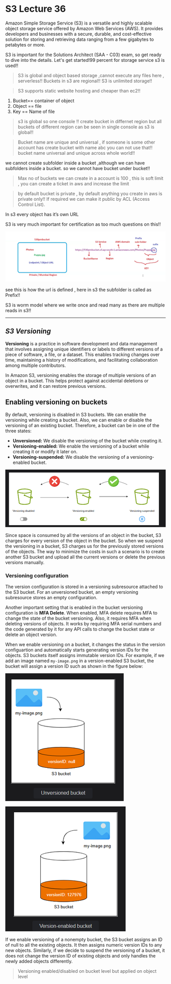 # S3 Lecture 36

Amazon Simple Storage Service (S3) is a versatile and highly scalable object storage service offered by Amazon Web Services (AWS). It provides developers and businesses with a secure, durable, and cost-effective solution for storing and retrieving data ranging from a few gigabytes to petabytes or more.

S3 is important for the Solutions Architect (SAA - C03) exam, so get ready to dive into the details. Let's get started!99 percent for storage service s3 is used!!

> S3 is global and object based storage ,cannot execute any files here , serverless!! Buckets in s3 are regional!! S3 is unlimited storage!!
> 

> S3 supports static website hosting and cheaper than ec2!!
> 
1. Bucket== container of object
2. Object == file
3. Key == Name of file

> s3 is global so one console !! create bucket in differnet region but all buckets of different region can be seen in single console as s3 is global!!
> 

> Bucket name are unique and universal , if someone is some other account has create bucket with name abc you can not use that!! bucket name universal and unique across whole world!!
> 

we cannot create subfolder inside a bucket ,although we can have subfolders inside a bucket. so we cannot have bucket under bucket!!

> Max no of buckets we can create in a account is 100 , this is soft limit , you can create a ticket in aws and increase the limit
> 

> by default bucket is private , by default anything you create in aws is private only!! If required we can make it public by ACL (Access Control List).
> 

In s3 every object has it’s own URL 

S3 is very much important for certification as too much questions on this!!

![image.png](image.png)

see this is how the url is defined , here in s3 the subfolder is called as Prefix!!

S3 is worm model where we write once and read many as there are multiple reads in s3!!

---

## *S3 Versioning*

**Versioning** is a practice in software development and data management that involves assigning unique identifiers or labels to different versions of a piece of software, a file, or a dataset. This enables tracking changes over time, maintaining a history of modifications, and facilitating collaboration among multiple contributors.

In Amazon S3, versioning enables the storage of multiple versions of an object in a bucket. This helps protect against accidental deletions or overwrites, and it can restore previous versions.

## **Enabling versioning on buckets**

By default, versioning is disabled in S3 buckets. We can enable the versioning while creating a bucket. Also, we can enable or disable the versioning of an existing bucket. Therefore, a bucket can be in one of the three states:

- **Unversioned:** We disable the versioning of the bucket while creating it.
- **Versioning-enabled:** We enable the versioning of a bucket while creating it or modify it later on.
- **Versioning-suspended:** We disable the versioning of a versioning-enabled bucket.

![image.png](image%201.png)

Since space is consumed by all the versions of an object in the bucket, S3 charges for every version of the object in the bucket. So when we suspend the versioning in a bucket, S3 charges us for the previously stored versions of the objects. The way to minimize the costs in such a scenario is to create another S3 bucket and upload all the current versions or delete the previous versions manually.

### **Versioning configuration**

The version configuration is stored in a versioning subresource attached to the S3 bucket. For an unversioned bucket, an empty versioning subresource stores an empty configuration.

Another important setting that is enabled in the bucket versioning configuration is **MFA Delete**. When enabled, MFA delete requires MFA to change the state of the bucket versioning. Also, it requires MFA when deleting versions of objects. It works by requiring MFA serial numbers and the code generated by it for any API calls to change the bucket state or delete an object version.

When we enable versioning on a bucket, it changes the status in the version configuartion and automatically starts generating version IDs for the objects. S3 buckets itself assigns immutable version IDs. For example, if we add an image named `my-image.png` in a version-enabled S3 bucket, the bucket will assign a version ID such as shown in the figure below:

![image.png](image%202.png)

![image.png](image%203.png)

If we enable versioning of a nonempty bucket, the S3 bucket assigns an ID of null to all the existing objects. It then assigns numeric version IDs to any new objects. Similarly, if we decide to suspend the versioning of a bucket, it does not change the version ID of existing objects and only handles the newly added objects differently.

>Versioning enabled/disabled on bucket level but applied on object level